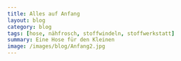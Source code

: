 ```yaml
---
title: Alles auf Anfang
layout: blog
category: blog
tags: [hose, nähfrosch, stoffwindeln, stoffwerkstatt]  
summary: Eine Hose für den Kleinen
image: /images/blog/Anfang2.jpg
---
```

